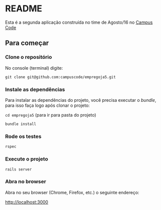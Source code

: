 # README

Esta é a segunda aplicação construída no time de Agosto/16 no [Campus
Code][cc_link]

## Para começar

### Clone o repositório

No console (terminal) digite:

`git clone git@github.com:campuscode/empregoja5.git`

### Instale as dependências

Para instalar as dependências do projeto, você precisa executar o _bundle_, para
isso faça logo após clonar o projeto:

`cd empregoja5` (para ir para pasta do projeto)

`bundle install`

### Rode os testes

`rspec`

### Execute o projeto

`rails server`


### Abra no browser

Abra no seu browser (Chrome, Firefox, etc.) o seguinte endereço:

[http://localhost:3000](http://localhost:3000)


[cc_link]:http://www.campuscode.com.br
